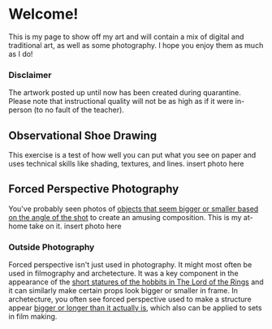 # Welcome!
This is my page to show off my art and will contain a mix of digital and traditional art, as well as some photography. I hope you enjoy them as much as I do!
### Disclaimer
The artwork posted up until now has been created during quarantine. Please note that instructional quality will not be as high as if it were in-person (to no fault of the teacher).

## Observational Shoe Drawing
This exercise is a test of how well you can put what you see on paper and uses technical skills like shading, textures, and lines.
insert photo here

## Forced Perspective Photography
You've probably seen photos of [objects that seem bigger or smaller based on the angle of the shot](http://www.instantshift.com/2010/08/24/88-brilliant-examples-of-forced-perspective-photography/) to create an amusing composition. This is my at-home take on it.
insert photo here

### Outside Photography
Forced perspective isn't just used in photography. It might most often be used in filmography and archetecture. It was a key component in the appearance of the [short statures of the hobbits in The Lord of the Rings](https://youtu.be/QWMFpxkGO_s) and it can similarly make certain props look bigger or smaller in frame. In archetecture, you often see forced perspective used to make a structure appear [bigger or longer than it actually is](https://medium.com/archilyse/1-how-architecture-photography-can-trick-our-perception-e3391ae1063), which also can be applied to sets in film making.

